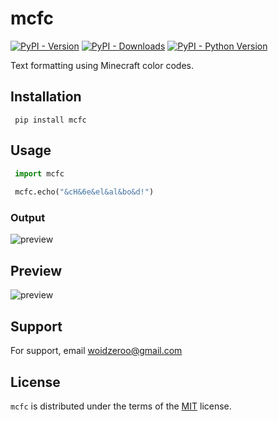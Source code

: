 # mcfc

[![PyPI - Version](https://img.shields.io/pypi/v/mcfc.svg)](https://pypi.org/project/mcfc)
[![PyPI - Downloads](https://img.shields.io/pypi/dm/mcfc)](https://pypi.org/project/mcfc)
[![PyPI - Python Version](https://img.shields.io/pypi/pyversions/mcfc.svg)](https://pypi.org/project/mcfc)

Text formatting using Minecraft color codes.

## Installation

```
 pip install mcfc
```

## Usage
```python
 import mcfc
 
 mcfc.echo("&cH&6e&el&al&bo&d!")
```
### Output
![preview](images/output-cmd.png)


## Preview
![preview](images/preview.png)

## Support

For support, email <a href="mailto://woidzeroo@gmail.com">woidzeroo@gmail.com</a>

## License

`mcfc` is distributed under the terms of the [MIT](https://spdx.org/licenses/MIT.html) license.

